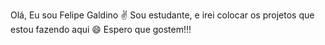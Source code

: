 Olá, Eu sou Felipe Galdino ✌️
Sou estudante, e irei colocar os projetos que estou fazendo aqui 😄
Espero que gostem!!! 
